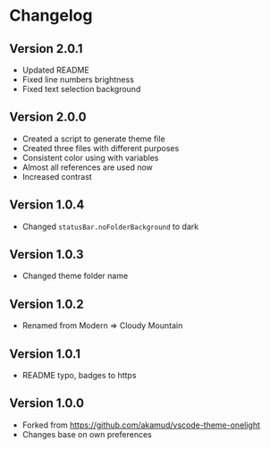 # Changelog

## Version 2.0.1

- Updated README
- Fixed line numbers brightness
- Fixed text selection background

## Version 2.0.0

- Created a script to generate theme file
- Created three files with different purposes
- Consistent color using with variables
- Almost all references are used now
- Increased contrast

## Version 1.0.4

- Changed `statusBar.noFolderBackground` to dark

## Version 1.0.3

- Changed theme folder name

## Version 1.0.2

- Renamed from Modern => Cloudy Mountain

## Version 1.0.1

- README typo, badges to https

## Version 1.0.0

- Forked from https://github.com/akamud/vscode-theme-onelight
- Changes base on own preferences
